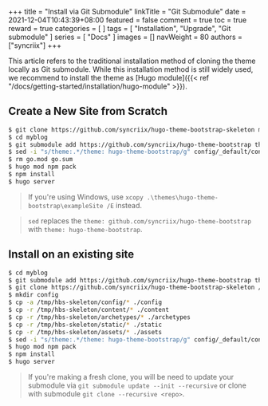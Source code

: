 +++
title = "Install via Git Submodule"
linkTitle = "Git Submodule"
date = 2021-12-04T10:43:39+08:00
featured = false
comment = true
toc = true
reward = true
categories = [
]
tags = [
  "Installation",
  "Upgrade",
  "Git submodule"
]
series = [
  "Docs"
]
images = []
navWeight = 80
authors = ["syncriix"]
+++

This article refers to the traditional installation method of cloning the theme locally as Git submodule.
While this installation method is still widely used, we recommend to install the theme as [Hugo module]({{< ref "/docs/getting-started/installation/hugo-module" >}}).

## Create a New Site from Scratch

```bash
$ git clone https://github.com/syncriix/hugo-theme-bootstrap-skeleton myblog
$ cd myblog
$ git submodule add https://github.com/syncriix/hugo-theme-bootstrap themes/hugo-theme-bootstrap
$ sed -i "s/theme:.*/theme: hugo-theme-bootstrap/g" config/_default/config.yaml
$ rm go.mod go.sum
$ hugo mod npm pack
$ npm install
$ hugo server
```

> If you're using Windows, use `xcopy .\themes\hugo-theme-bootstrap\exampleSite /E` instead.

> `sed` replaces the `theme: github.com/syncriix/hugo-theme-bootstrap` with `theme: hugo-theme-bootstrap`.


## Install on an existing site

```bash
$ cd myblog
$ git submodule add https://github.com/syncriix/hugo-theme-bootstrap themes/hugo-theme-bootstrap
$ git clone https://github.com/syncriix/hugo-theme-bootstrap-skeleton /tmp/hbs-skeleton
$ mkdir config
$ cp -a /tmp/hbs-skeleton/config/* ./config
$ cp -r /tmp/hbs-skeleton/content/* ./content
$ cp -r /tmp/hbs-skeleton/archetypes/* ./archetypes
$ cp -r /tmp/hbs-skeleton/static/* ./static
$ cp -r /tmp/hbs-skeleton/assets/* ./assets
$ sed -i "s/theme:.*/theme: hugo-theme-bootstrap/g" config/_default/config.yaml
$ hugo mod npm pack
$ npm install
$ hugo server
```

> If you're making a fresh clone, you will be need to update your submodule via `git submodule update --init --recursive` or clone with submodule `git clone --recursive <repo>`.
